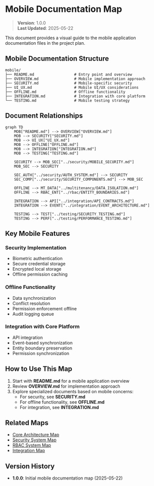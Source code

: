 
# Mobile Documentation Map

> **Version**: 1.0.0  
> **Last Updated**: 2025-05-22

This document provides a visual guide to the mobile application documentation files in the project plan.

## Mobile Documentation Structure

```
mobile/
├── README.md                  # Entry point and overview
├── OVERVIEW.md                # Mobile implementation approach
├── SECURITY.md                # Mobile-specific security
├── UI_UX.md                   # Mobile UI/UX considerations
├── OFFLINE.md                 # Offline functionality
├── INTEGRATION.md             # Integration with core platform
└── TESTING.md                 # Mobile testing strategy
```

## Document Relationships

```mermaid
graph TD
    MOB["README.md"] --> OVERVIEW["OVERVIEW.md"]
    MOB --> SECURITY["SECURITY.md"]
    MOB --> UI_UX["UI_UX.md"]
    MOB --> OFFLINE["OFFLINE.md"]
    MOB --> INTEGRATION["INTEGRATION.md"]
    MOB --> TESTING["TESTING.md"]
    
    SECURITY --> MOB_SEC["../security/MOBILE_SECURITY.md"]
    MOB_SEC --> SECURITY
    
    SEC_AUTH["../security/AUTH_SYSTEM.md"] --> SECURITY
    SEC_COMP["../security/SECURITY_COMPONENTS.md"] --> MOB_SEC
    
    OFFLINE --> MT_DATA["../multitenancy/DATA_ISOLATION.md"]
    OFFLINE --> RBAC_ENT["../rbac/ENTITY_BOUNDARIES.md"]
    
    INTEGRATION --> API["../integration/API_CONTRACTS.md"]
    INTEGRATION --> EVENT["../integration/EVENT_ARCHITECTURE.md"]
    
    TESTING --> TEST["../testing/SECURITY_TESTING.md"]
    TESTING --> PERF["../testing/PERFORMANCE_TESTING.md"]
```

## Key Mobile Features

### Security Implementation
- Biometric authentication
- Secure credential storage
- Encrypted local storage
- Offline permission caching

### Offline Functionality
- Data synchronization
- Conflict resolution
- Permission enforcement offline
- Audit logging queue

### Integration with Core Platform
- API integration
- Event-based synchronization
- Entity boundary preservation
- Permission synchronization

## How to Use This Map

1. Start with **README.md** for a mobile application overview
2. Review **OVERVIEW.md** for implementation approach
3. Explore specialized documents based on mobile concerns:
   - For security, see **SECURITY.md**
   - For offline functionality, see **OFFLINE.md**
   - For integration, see **INTEGRATION.md**

## Related Maps

- [Core Architecture Map](CORE_ARCHITECTURE_MAP.md)
- [Security System Map](SECURITY_SYSTEM_MAP.md)
- [RBAC System Map](RBAC_SYSTEM_MAP.md)
- [Integration Map](INTEGRATION_MAP.md)

## Version History

- **1.0.0**: Initial mobile documentation map (2025-05-22)

